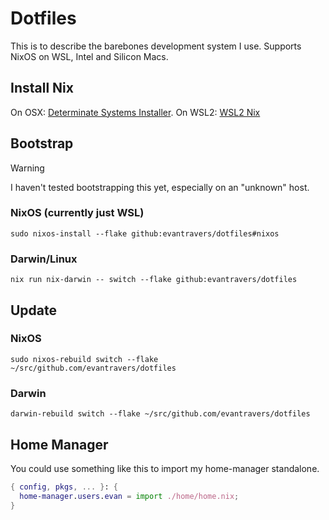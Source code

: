 # Dotfiles

This is to describe the barebones development system I use. Supports NixOS on WSL, Intel and Silicon Macs.

## Install Nix

On OSX: [Determinate Systems Installer](https://github.com/DeterminateSystems/nix-installer).
On WSL2: [WSL2 Nix](https://github.com/nix-community/NixOS-WSL?tab=readme-ov-file)

## Bootstrap

> [!WARNING]
> I haven't tested bootstrapping this yet, especially on an "unknown" host.

### NixOS (currently just WSL)

`sudo nixos-install --flake github:evantravers/dotfiles#nixos`

### Darwin/Linux

`nix run nix-darwin -- switch --flake github:evantravers/dotfiles`

## Update

### NixOS

`sudo nixos-rebuild switch --flake ~/src/github.com/evantravers/dotfiles`

### Darwin

`darwin-rebuild switch --flake ~/src/github.com/evantravers/dotfiles`

## Home Manager

You could use something like this to import my home-manager standalone.

```nix
{ config, pkgs, ... }: {
  home-manager.users.evan = import ./home/home.nix;
}
```
